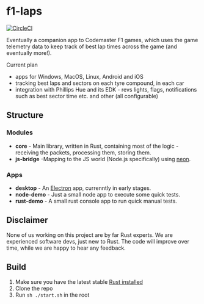 # f1-laps

[![CircleCI](https://circleci.com/gh/davidbohunek/f1-laps.svg?style=svg)](https://circleci.com/gh/davidbohunek/f1-laps)

Eventually a companion app to Codemaster F1 games, which uses the game telemetry data to keep track of best lap times across the game (and eventually more!).

Current plan
- apps for Windows, MacOS, Linux, Android and iOS
- tracking best laps and sectors on each tyre compound, in each car
- integration with Phillips Hue and its EDK - revs lights, flags, notifications such as best sector time etc. and other (all configurable)

## Structure

### Modules
- **core** - Main library, written in Rust, containing most of the logic - receiving the packets, processing them, storing them.
- **js-bridge** -Mapping to the JS world (Node.js specifically) using [neon](https://crates.io/crates/neon).

### Apps
- **desktop** - An [Electron](https://github.com/electron/electron) app, currenntly in early stages.
- **node-demo** - Just a small node app to execute some quick tests.
- **rust-demo** - A small rust console app to run quick manual tests.

## Disclaimer

None of us working on this project are by far Rust experts. We are experienced software devs, just new to Rust. The code will improve over time, while we are happy to hear any feedback.

## Build

1. Make sure you have the latest stable [Rust installed](https://doc.rust-lang.org/book/second-edition/ch01-01-installation.html)
2. Clone the repo
3. Run `sh ./start.sh` in the root
